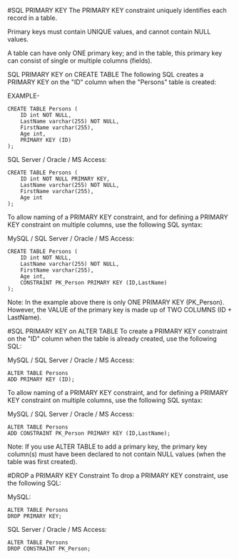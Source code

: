 #SQL PRIMARY KEY 
The PRIMARY KEY constraint uniquely identifies each record in a table.

Primary keys must contain UNIQUE values, and cannot contain NULL values.

A table can have only ONE primary key; and in the table, this primary key can consist of single or multiple columns (fields).

SQL PRIMARY KEY on CREATE TABLE
The following SQL creates a PRIMARY KEY on the "ID" column when the "Persons" table is created:

EXAMPLE-
```
CREATE TABLE Persons (
    ID int NOT NULL,
    LastName varchar(255) NOT NULL,
    FirstName varchar(255),
    Age int,
    PRIMARY KEY (ID)
);
```

SQL Server / Oracle / MS Access:
```
CREATE TABLE Persons (
    ID int NOT NULL PRIMARY KEY,
    LastName varchar(255) NOT NULL,
    FirstName varchar(255),
    Age int
);
```

To allow naming of a PRIMARY KEY constraint, and for defining a PRIMARY KEY constraint on multiple columns, use the following SQL syntax:

MySQL / SQL Server / Oracle / MS Access:
```
CREATE TABLE Persons (
    ID int NOT NULL,
    LastName varchar(255) NOT NULL,
    FirstName varchar(255),
    Age int,
    CONSTRAINT PK_Person PRIMARY KEY (ID,LastName)
);
```
Note: In the example above there is only ONE PRIMARY KEY (PK_Person). However, the VALUE of the primary key is made up of TWO COLUMNS (ID + LastName).

#SQL PRIMARY KEY on ALTER TABLE
To create a PRIMARY KEY constraint on the "ID" column when the table is already created, use the following SQL:

MySQL / SQL Server / Oracle / MS Access:
```
ALTER TABLE Persons
ADD PRIMARY KEY (ID);
```
To allow naming of a PRIMARY KEY constraint, and for defining a PRIMARY KEY constraint on multiple columns, use the following SQL syntax:

MySQL / SQL Server / Oracle / MS Access:
```
ALTER TABLE Persons
ADD CONSTRAINT PK_Person PRIMARY KEY (ID,LastName);
```
Note: If you use ALTER TABLE to add a primary key, the primary key column(s) must have been declared to not contain NULL values (when the table was first created).

#DROP a PRIMARY KEY Constraint
To drop a PRIMARY KEY constraint, use the following SQL:

MySQL:
```
ALTER TABLE Persons
DROP PRIMARY KEY;
```
SQL Server / Oracle / MS Access:
```
ALTER TABLE Persons
DROP CONSTRAINT PK_Person;
```